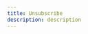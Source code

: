 ```yaml
---
title: Unsubscribe
description: description
---
```


<inline-fragment platform="js" src="~/lib/pubsub/fragments/js/unsubscribe.md"></inline-fragment>
